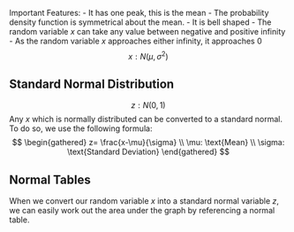 Important Features:
	- It has one peak, this is the mean
	- The probability density function is symmetrical about the mean.
	- It is bell shaped
	- The random variable *x* can take any value between negative and positive infinity
	- As the random variable *x* approaches either infinity, it approaches 0
$$
x:N(\mu,\sigma^2)
$$

## Standard Normal Distribution
$$
z:N(0,1)
$$
Any *x* which is normally distributed can be converted to a standard normal. To do so, we use the following formula:
$$
\begin{gathered}
z= \frac{x-\mu}{\sigma} \\
\mu: \text{Mean} \\
\sigma: \text{Standard Deviation}
\end{gathered}
$$
## Normal Tables
When we convert our random variable *x* into a standard normal variable *z*, we can easily work out the area under the graph by referencing a normal table.